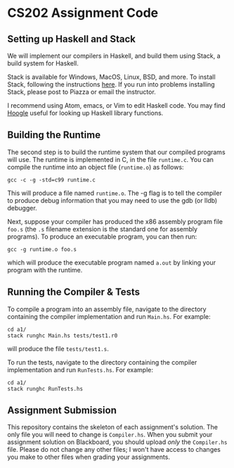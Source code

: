 # CS202 Assignment Code

## Setting up Haskell and Stack

We will implement our compilers in Haskell, and build them using
Stack, a build system for Haskell. 

Stack is available for Windows, MacOS, Linux, BSD, and more. To
install Stack, following the instructions
[here](https://docs.haskellstack.org/en/stable/install_and_upgrade/). If
you run into problems installing Stack, please post to Piazza or email
the instructor.

I recommend using Atom, emacs, or Vim to edit Haskell code. You may
find [Hoogle](https://hoogle.haskell.org/) useful for looking up
Haskell library functions.

## Building the Runtime

The second step is to build the runtime system that our compiled
programs will use. The runtime is implemented in C, in the file
`runtime.c`. You can compile the runtime into an object file
(`runtime.o`) as follows:

```
gcc -c -g -std=c99 runtime.c
```

This will produce a file named `runtime.o`. The -g flag is to tell the
compiler to produce debug information that you may need to use the gdb
(or lldb) debugger.

Next, suppose your compiler has produced the x86 assembly program file
`foo.s` (the `.s` filename extension is the standard one for assembly
programs). To produce an executable program, you can then run:

```
gcc -g runtime.o foo.s
```

which will produce the executable program named `a.out` by linking
your program with the runtime.

## Running the Compiler & Tests

To compile a program into an assembly file, navigate to the directory
containing the compiler implementation and run `Main.hs`. For example:

```
cd a1/
stack runghc Main.hs tests/test1.r0
```

will produce the file `tests/test1.s`.

To run the tests, navigate to the directory containing the compiler
implementation and run `RunTests.hs`. For example:

```
cd a1/
stack runghc RunTests.hs
```

## Assignment Submission

This repository contains the skeleton of each assignment's
solution. The only file you will need to change is `Compiler.hs`. When
you submit your assignment solution on Blackboard, you should upload
*only* the `Compiler.hs` file. Please do not change any other files; I
won't have access to changes you make to other files when grading your
assignments.
